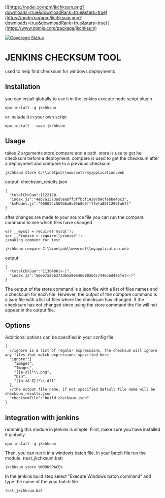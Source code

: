 [![https://nodei.co/npm/jkchksum.png?downloads=true&downloadRank=true&stars=true](https://nodei.co/npm/jkchksum.png?downloads=true&downloadRank=true&stars=true)](https://www.npmjs.com/package/jkchksum)

[![Coverage Status](https://coveralls.io/repos/github/kinichahau87/jkchksum/badge.svg?branch=master)](https://coveralls.io/github/kinichahau87/jkchksum?branch=master)

JENKINS CHECKSUM TOOL
=============================

used to help find checksum for windows deployments

## Installation
  you can install globally to use it in the jenkins execute node script plugin


  ```
  npm install -g jkchksum
  ```

  or include it in your own script


  ```
  npm install --save jkchksum
  ```

## Usage
  takes 2 arguments store|compare and a path. store is use to get he checksum before a deployment.
  compare is used to get the checksum after a deployment and compare to a previous checksum


  ```
  jkchksum store C:\\inetpub\\wwwroot\\myapplication.web
  ```

  output: checksum_results.json

  ```
  {
    "totalChkSum":1122120,
    "index.js":"4eb7a1573adbeabff3ffbcf1429709cfebbe46c3",
    "kmModel.js":"908034c509b8a8c05b8e5ff7fefa85f1296fa674"
  }
  ```

  after changes are made to your source file you can run the compare command to see which files have changed

  ```
  var __mysql = require('mysql');
  var __Promise = require('promise');
  //making comment for test
  ```

  ```
  jkchksum compare C:\\inetpub\\wwwroot\\myapplication.web
  ```

  output:

  ```
  {
    "totalChkSum":"1130480(<-)",
    "index.js":"566e7a266373db5a90e4668026dc74463ed4e5fe(<-)"
  }
  ```

  The output of the store command is a json file with a list of files names and a checksum for each file.
  However, the output of the compare command is a json file with a list of files where the checksum has changed. If the checksum has not changed since using the store command the file will not appear in the output file.

## Options
  Additional options can be specified in your config file.

  ```
  {
    //ignore is a list of regular expressions. the checksum will ignore any files that match expressions specified here
    "ignore":[
      "images",
      "Images",
      "[{a-z}]*\\.png",
      "bin",
      "[{a-zA-Z}]*\\.dll"
    ],
    //the output file name. if not specified default file name will be checksum_results.json
    "checksumFile":"build_checksum.json"
  }
 ```

## integration with jenkins
  runnning this module in jenkins is simple. First, make sure you have installed it globally.

  ```
  npm install -g jkchksum
  ```

  Then, you can run it in a windows batch file. In your batch file run the module. (test_jkchksum.bat)

  ```
  jkchksum store %WORKSPACE%
  ```

  In the jenkins build step select "Execute Windows batch command" and type the name of the your batch file.
  ```
  test_jkchksum.bat
  ```
